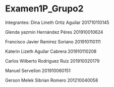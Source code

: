 # Examen1P_Grupo2
Integrantes:
  Dina Lineth Ortiz Aguilar 
  201710110145

  Glenda yazmin Hernández Péres 
  201910010624

  Francisco Javier Ramírez Soriano
  201910110111

  Katerin Lizeth Aguilar Cabrera
  201910110208

  Carlos Wilberto Rodriguez Ruiz
  201910020179

  Manuel Servellon
  201910060151

  Gerson Melek Sibrian Romero
  201210040058
